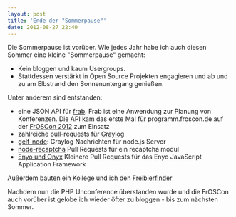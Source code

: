 ```yaml
---
layout: post
title: 'Ende der "Sommerpause"'
date: 2012-08-27 22:40
---
```


Die Sommerpause ist vorüber. Wie jedes Jahr habe ich auch diesen Sommer eine kleine "Sommerpause" gemacht:

 - Kein bloggen und kaum Usergroups.
 - Stattdessen verstärkt in Open Source Projekten engagieren und ab und zu am Elbstrand den Sonnenuntergang genießen.

 Unter anderem sind entstanden:

 - eine JSON API für [frab](https://github.com/frab/). Frab ist eine Anwendung zur Planung von Konferenzen. Die API kam das erste Mal für programm.froscon.de auf der [FrOSCon 2012](http://froscon.de) zum Einsatz
 - zahlreiche pull-requests für <a rel="nofollow" href="https://github.com/Graylog2">Graylog</a>
 - <a rel="nofollow" href="https://github.com/robertkowalski/gelf-node">gelf-node</a>: Graylog Nachrichten für node.js Server
 - [node-recaptcha](https://github.com/mirhampt/node-recaptcha) Pull Requests für ein recaptcha modul
 - [Enyo und Onyx](https://github.com/enyojs/) Kleinere Pull Requests für das Enyo JavaScript Application Framework


Außerdem bauten ein Kollege und ich den [Freibierfinder](/blog/2012/10/18/der-freibierfinder/)

Nachdem nun die PHP Unconference überstanden wurde und die FrOSCon auch vorüber ist gelobe ich wieder öfter zu bloggen - bis zum nächsten Sommer.

